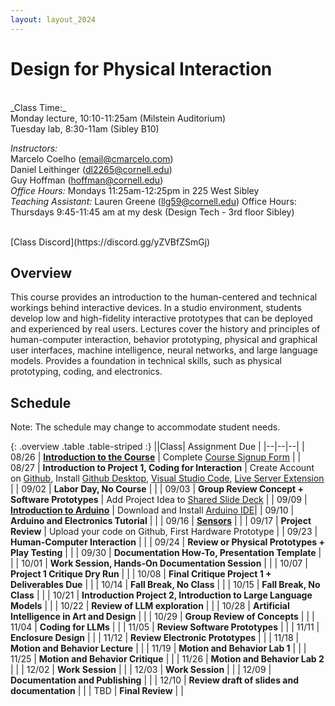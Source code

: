 ```yaml
---
layout: layout_2024
---
```


# Design for Physical Interaction

<br>
_Class Time:_<br>
Monday lecture, 10:10-11:25am (Milstein Auditorium)<br>
Tuesday lab, 8:30-11am (Sibley B10)
<br>

_Instructors:_<br>
Marcelo Coelho (email@cmarcelo.com) <br>
Daniel Leithinger (dl2265@cornell.edu) <br>
Guy Hoffman (hoffman@cornell.edu) <br>
_Office Hours:_ Mondays 11:25am-12:25pm in 225 West Sibley
<br>
_Teaching Assistant:_
Lauren Greene (llg59@cornell.edu) 
Office Hours: Thursdays 9:45-11:45 am at my desk (Design Tech - 3rd floor Sibley)

<br>
[Class Discord](https://discord.gg/yZVBfZSmGj) <br>

## Overview

This course provides an introduction to the human-centered and technical workings behind interactive devices. In a studio environment, students develop low and high-fidelity interactive prototypes that can be deployed and experienced by real users. Lectures cover the history and principles of human-computer interaction, behavior prototyping, physical and graphical user interfaces, machine intelligence, neural networks, and large language models. Provides a foundation in technical skills, such as physical prototyping, coding, and electronics.

## Schedule

Note: The schedule may change to accommodate student needs.

{: .overview .table .table-striped :}
||Class| Assignment Due |
|--|--|--|
| 08/26 | **[Introduction to the Course](https://docs.google.com/presentation/d/1ZTG53sUKXACfSIj7Zp71ydn2wSpk5urqkSMYfDW2lRY/pub?start=false&loop=false&delayms=60000)** | Complete [Course Signup Form](https://forms.gle/VwFWdcDoEJ7FAkKF8) |
| 08/27 | **Introduction to Project 1, Coding for Interaction** | Create Account on [Github](https://www.github.com), Install [Github Desktop](https://desktop.github.com/download/), [Visual Studio Code](https://code.visualstudio.com/), [Live Server Extension](https://marketplace.visualstudio.com/items?itemName=ritwickdey.LiveServer) |
| 09/02 | **Labor Day, No Course** | |
| 09/03 | **Group Review Concept + Software Prototypes** | Add Project Idea to [Shared Slide Deck](https://docs.google.com/presentation/d/1nPA-pEm2d8oMHKwnvGtVtrBMm9XHkcXSTPuNbsq3EDE/edit?usp=sharing) |
| 09/09 | **[Introduction to Arduino](https://docs.google.com/presentation/d/1-upq__piHs2nBALpfcCTWOotfzjlqjRjmOKbiOG6b6w/edit?usp=sharing)** | Download and Install [Arduino IDE](https://www.arduino.cc)|
| 09/10 | **Arduino and Electronics Tutorial** |  |
| 09/16 | **[Sensors](https://docs.google.com/presentation/d/1-upq__piHs2nBALpfcCTWOotfzjlqjRjmOKbiOG6b6w/edit?usp=sharing)** | |
| 09/17 | **Project Review** | Upload your code on Github, First Hardware Prototype |
| 09/23 | **Human-Computer Interaction** | |
| 09/24 | **Review or Physical Prototypes + Play Testing** | |
| 09/30 | **Documentation How-To, Presentation Template** | |
| 10/01 | **Work Session, Hands-On Documentation Session** | |
| 10/07 | **Project 1 Critique Dry Run** | |
| 10/08 | **Final Critique Project 1 + Deliverables Due** | |
| 10/14 | **Fall Break, No Class** | |
| 10/15 | **Fall Break, No Class** | |
| 10/21 | **Introduction Project 2, Introduction to Large Language Models** | |
| 10/22 | **Review of LLM exploration** | |
| 10/28 | **Artificial Intelligence in Art and Design** | |
| 10/29 | **Group Review of Concepts** | |
| 11/04 | **Coding for LLMs** | |
| 11/05 | **Review Software Prototypes** | |
| 11/11 | **Enclosure Design** | |
| 11/12 | **Review Electronic Prototypes** | |
| 11/18 | **Motion and Behavior Lecture** | |
| 11/19 | **Motion and Behavior Lab 1** | |
| 11/25 | **Motion and Behavior Critique** | |
| 11/26 | **Motion and Behavior Lab 2** | |
| 12/02 | **Work Session** | |
| 12/03 | **Work Session** | |
| 12/09 | **Documentation and Publishing** | |
| 12/10 | **Review draft of slides and documentation** | |
| TBD | **Final Review** | |
